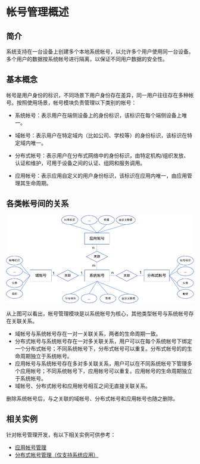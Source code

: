 # 帐号管理概述

## 简介

系统支持在一台设备上创建多个本地系统帐号，以允许多个用户使用同一台设备。多个用户的数据按系统帐号进行隔离，以保证不同用户数据的安全性。

## 基本概念

帐号是用户身份的标识，不同场景下用户身份存在差异，同一用户往往存在多种帐号。按照使用场景，帐号模块负责管理以下类别的帐号：

- 系统帐号：表示用户在端侧设备上的身份标识，该标识在每个端侧设备上唯一。

- 域帐号：表示用户在特定域内（比如公司、学校等）的身份标识，该标识在特定域内唯一。

- 分布式帐号：表示用户在分布式网络中的身份标识，由特定机构/组织发放、认证和维护，可用于设备之间的认证、组网和服务调用。

- 应用帐号：表示应用自定义的用户身份标识，该标识在应用内唯一，由应用管理其生命周期。

## 各类帐号间的关系

![account_er](figures/account_er.png)

从上图可以看出，帐号管理模块是以系统帐号为核心，其他类型帐号与系统帐号存在关联关系。

- 域帐号与系统帐号存在一对一关联关系，两者的生命周期一致。
- 分布式帐号与系统帐号存在一对多关联关系，用户可以在每个系统帐号下绑定一个分布式帐号；不同系统帐号下，分布式帐号可以重复。分布式帐号的的生命周期独立于系统帐号。
- 应用帐号与系统帐号存在多对多关联关系，用户可以在不同系统帐号下管理多个应用帐号；不同系统帐号下，应用帐号可以重复。应用帐号的生命周期独立于系统帐号。
- 域帐号、分布式帐号和应用帐号相互之间无直接关联关系。

删除系统帐号后，与之关联的域帐号、分布式帐号和应用帐号也随之删除。

## 相关实例

针对帐号管理开发，有以下相关实例可供参考：

- [应用帐号管理](https://gitee.com/openharmony/applications_app_samples/tree/master/code/BasicFeature/Security/AppAccountManager)
- [分布式帐号管理（仅支持系统应用）](https://gitee.com/openharmony/applications_app_samples/tree/master/code/SuperFeature/DistributedAppDev/DistributedAccount)
